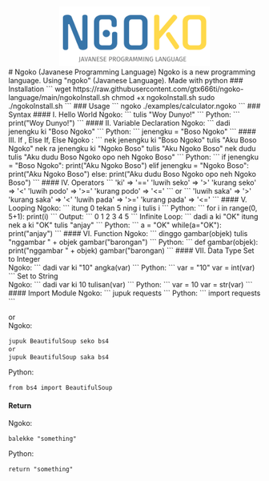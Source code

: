 <center>
<img src="assets/logo.png" style="width:300px;">
</center>
# Ngoko (Javanese Programming Language)
Ngoko is a new programming language. Using "ngoko" (Javanese Language). Made with python
### Installation
```
wget https://raw.githubusercontent.com/gtx666ti/ngoko-language/main/ngokoInstall.sh
chmod +x ngokoInstall.sh
sudo ./ngokoInstall.sh
```
### Usage
```
ngoko ./examples/calculator.ngoko
```
### Syntax
#### I. Hello World
Ngoko:
```
tulis "Woy Dunyo!"
```
Python: 
```
print("Woy Dunyo!")
```
#### II. Variable Declaration
Ngoko:
```
dadi jenengku ki "Boso Ngoko"
```
Python:
``` 
jenengku = "Boso Ngoko"
```
#### III. If , Else If, Else
Ngoko :
```
nek jenengku ki "Boso Ngoko"
    tulis "Aku Boso Ngoko"
nek ra jenengku ki "Ngoko Boso"
    tulis "Aku Ngoko Boso"
nek dudu
    tulis "Aku dudu Boso Ngoko opo neh Ngoko Boso"
```
Python:
```
if jenengku = "Boso Ngoko":
    print("Aku Ngoko Boso")
elif jenengku = "Ngoko Boso":
    print("Aku Ngoko Boso")
else:
    print("Aku dudu Boso Ngoko opo neh Ngoko Boso")
```
#### IV. Operators
```
'ki' => '=='
'luwih seko' => '>'
'kurang seko' => '<'
'luwih podo' => '>='
'kurang podo' => '<='
```
or
```
'luwih saka' => '>'
'kurang saka' => '<'
'luwih pada' => '>='
'kurang pada' => '<='
```
#### V. Looping
Ngoko:
```
itung 0 tekan 5 ning i
    tulis i
```
Python:
```
for i in range(0, 5+1):
    print(i)
```
Output:
```
0
1
2
3
4
5
```
Infinite Loop:
```
dadi a ki "OK"
itung nek a ki "OK"
    tulis "anjay"
```
Python:
```
a = "OK"
while(a="OK"):
    print("anjay")
```
#### VI. Function
Ngoko:
```
dinggo gambar(objek)
    tulis "nggambar " + objek
gambar("barongan") 
```
Python:
```
def gambar(objek):
    print("nggambar " + objek)
gambar("barongan)
```
#### VII. Data Type
Set to Integer<br/>
Ngoko:
```
dadi var ki "10"
angka(var)
```
Python:
```
var = "10"
var = int(var)
```
Set to String<br/>
Ngoko:
```
dadi var ki 10
tulisan(var)
```
Python:
```
var = 10
var = str(var)
```
#### Import Module
Ngoko:
```
jupuk requests
```
Python:
```
import requests
```

or 
<br/>
Ngoko:
```
jupuk BeautifulSoup seko bs4
or
jupuk BeautifulSoup saka bs4

```
Python:
```
from bs4 import BeautifulSoup
```
#### Return
Ngoko:
```
balekke "something"
```
Python:
```
return "something"
```
